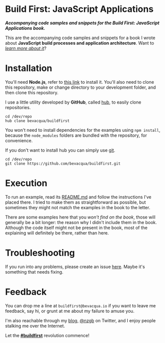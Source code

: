 # Build First: JavaScript Applications

_**Accompanying code samples and snippets for the Build First: JavaScript Applications book.**_

This are the accompanying code samples and snippets for a book I wrote about **JavaScript build processes and application architecture**. Want to [_learn more about it_](http://bevacqua.io/buildfirst "Build First: JavaScript Applications")?

# Installation

You'll need **Node.js**, refer to [this link](http://nodejs.org/download/ "Node.js Downloads") to install it.
You'll also need to clone this repository, make or change directory to your development folder, and then clone this repository.

I use a little utility developed by **GitHub**, called [hub](http://hub.github.com/ "hub by GitHub"), to easily clone repositories.

```shell
cd /dev/repo
hub clone bevacqua/buildfirst
```

You won't need to install dependencies for the examples using `npm install`, because the `node_modules` folders are bundled with the repository, for convenience.

If you don't want to install hub you can simply use [git](http://git-scm.com/ "git source control").

```shell
cd /dev/repo
git clone https://github.com/bevacqua/buildfirst.git
```

# Execution

To run an example, read its [README.md](README.md "To understand recursion, you must first understand recursion") and follow the instructions I've placed there. I tried to make them as straightforward as possible, but sometimes they might not match the examples in the book to the letter.

There are some examples here that you _won't find on the book_, those will generally be a bit longer: the reason why I didn't include them in the book. Although the code itself might not be present in the book, most of the explaining will definitely be there, rather than here.

# Troubleshooting

If you run into any problems, please create an issue [here](https://github.com/bevacqua/buildfirst/issues). Maybe it's something that needs fixing.

# Feedback

You can drop me a line at `buildfirst@bevacqua.io` if you want to leave me feedback, say hi, or grunt at me about my failure to amuse you.

I'm also reachable through my [blog](http://blog.ponyfoo.com "Pony Foo"), [@nzgb](https://twitter.com/nzgb "@nzgb on Twitter") on Twitter, and I enjoy people stalking me over the Internet.

Let the [**#buildfirst**](https://twitter.com/#buildfirst) revolution commence!
